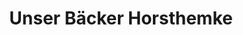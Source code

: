 ---
title: "Unser Bäcker Horsthemke"
url: /emmerich-am-rhein/unser-baecker-horsthemke/
shop: Bäckerei
---